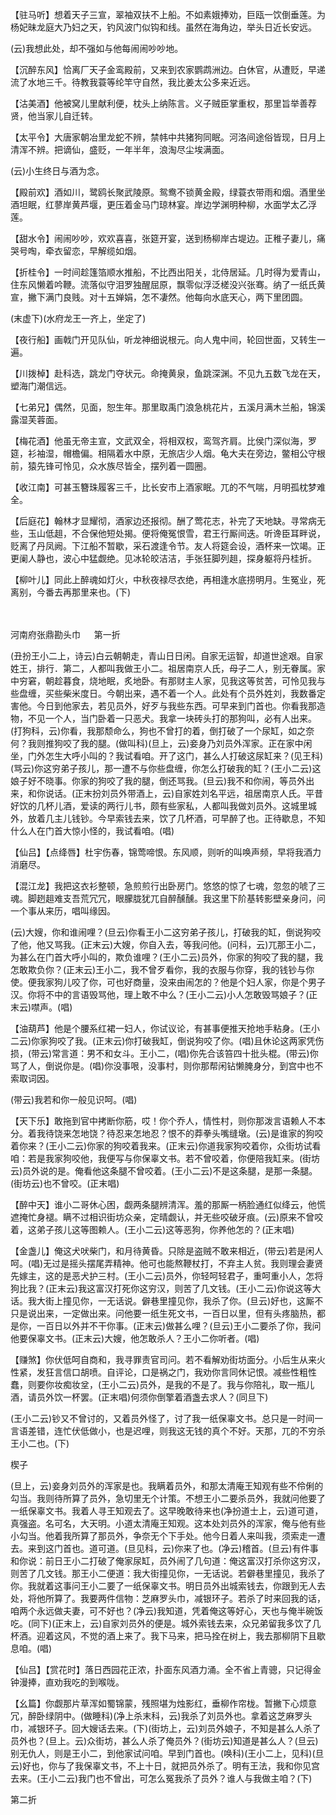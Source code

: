 <!-- { "loadSidebar": true } -->
【驻马听】想着天子三宣，翠袖双扶不上船。不如素娥捧劝，巨瓯一饮倒垂莲。为杨妃昧龙庭大乃妇之天，钓风波门似钩和线。虽然在海角边，举头日近长安远。

(云)我想此处，却不强如与他每闹闹吵吵地。

【沉醉东风】恰离厂天子金鸾殿前，又来到农家鹦鹉洲边。白休官，从遭贬，早递流了水地三千。待教我蓑等纶竿守自然，我比姜太公多来近远。

【沽美酒】他被窝儿里献利便，枕头上纳陈言。义子贼臣掌重权，那里旨举善荐贤，他当家儿自迁转。

【太平令】大唐家朝冶里龙蛇不辨，禁帏中共猪狗同眠。河洛间途俗皆现，日月上清浑不辨。把谪仙，盛贬，一年半年，浪淘尽尘埃满面。

(云)小生终日与酒为念。

【殿前欢】酒如川，鹭鸥长聚武陵原。鸳鸯不锁黄金殿，绿蓑衣带雨和烟。酒里坐酒坦眠，红蓼岸黄芦堰，更压着金马门琼林宴。岸边学渊明种柳，水面学太乙浮莲。

【甜水令】闹闹吵吵，欢欢喜喜，张筵开宴，送到杨柳岸古堤边。正稚子妻儿，痛哭号啕，牵衣留恋，早解缆如烟。

【折桂令】一时间趁篷箔顺水推船，不比西出阳关，北侍居延。几时得为爱青山，住东风懒着吟鞭。流落似守泪罗独醒屈原，飘零似浮泛槎没兴张骞。纳了一纸氏黄宣，撇下满门良贱。对十五婵娟，怎不凄然。他每向水底天心，两下里团圆。

(末虚下)(水府龙王一齐上，坐定了)

【夜行船】画戟门开见队仙，听龙神细说根元。向人鬼中间，轮回世面，又转生一遍。

【川拨棹】赴科选，跳龙门夺状元。命掩黄泉，鱼跳深渊。不见九五数飞龙在天，塑海门潮信远。

【七弟兄】偶然，见面，恕生年。那里取禹门浪急桃花片，五溪月满木兰船，锦溪露湿芙蓉面。

【梅花酒】他虽无帝主宣，文武双全，将相双权，鸾驾齐肩。比侯门深似海，罗筵，衫袖湿，帽檐偏。相隔着水中原，无旅店少人烟。龟大夫在旁边，鳖相公守根前，猿先锋可怜见，众水族尽皆全，摆列着一圆圈。

【收江南】可甚玉簪珠履客三千，比长安市上酒家眠。兀的不气喘，月明孤枕梦难全。

【后庭花】翰林才显耀彻，酒家边还报彻。酬了莺花志，补完了天地缺。寻常病无些，玉山低趄，不合保他短处揭。便将俺冤恨雪，君王行厮间迭。听谗臣耳畔说，贬离了丹凤阙。下江船不暂歇，采石渡逢令节。友人将筵会设，酒杯来一饮竭。正更阑人静也，波心中猛觑绝。见冰轮皎洁洁，手张狂脚列趄，探身躯将丹桂折。

【柳叶儿】同此上醉魂如灯火，中秋夜禄尽衣绝，再相逢水底捞明月。生冤业，死离别，今番去再那里来也。(下)

　
　

河南府张鼎勘头巾
　
第一折

(丑扮王小二上，诗云)白云朝朝走，青山日日闲。自家无运智，却道世途艰。自家姓王，排行．第二，人都叫我做王小二。祖居南京人氏，母子二人，别无眷属。家中穷窘，朝趁暮食，烧地眠，炙地卧。有那财主人家，见我这等贫苦，可怜见我与些盘缠，买些柴米度日。今朝出来，遇不着一个人。此处有个员外姓刘，我数番定害他。今日到他家去，若见员外，好歹与我些东西。可早来到门首也。你看我那造物，不见一个人，当门卧着一只恶犬。我拿一块砖头打的那狗叫，必有人出来。(打狗科，云)你看，我那颓命么，狗也不曾打的着，倒打破了一个尿缸，如之奈何？我则推狗咬了我的腿。(做叫科)(旦上，云)妾身乃刘员外浑家。正在家中闲坐，门外怎生大呼小叫的？我试看咱。开了这门，甚么人打破这尿缸来？(见王科)(骂云)你这穷弟子孩儿，那一遭不与你些盘缠，你怎么打破我的缸？(王小二云)这娘子好不晓事。你家的狗咬了我的腿，倒还骂我。(旦云)我不和你闹，等员外出来，和你说话。(正末扮刘员外带酒上，云)自家姓刘名平远，祖居南京人氏。平昔好饮的几杯儿酒，爱读的两行儿书，颇有些家私，人都叫我做刘员外。这城里城外，放着几主儿钱钞。今早索钱去来，饮了几杯酒，可早醉了也。正待歇息，不知什么人在门首大惊小怪的，我试看咱。(唱)

【仙吕】【点绛唇】杜宇伤春，锦莺啼恨。东风顺，则听的叫唤声频，早将我酒力消磨尽。

【混江龙】我把这衣衫整顿，急煎煎行出卧房门。悠悠的惊了七魂，忽忽的唬了三魂。脚趔趄难支吾荒冗冗，眼朦胧犹兀自醉醺醺。我这里下阶基转影壁亲身问，问一个事从来历，唱叫缘因。

(云)大嫂，你和谁闹哩？(旦云)你看王小二这穷弟子孩儿，打破我的缸，倒说狗咬了他，他又骂我。(正末云)大嫂，你自入去，等我问他。(问科，云)兀那王小二，为甚么在门首大呼小叫的，欺负谁哩？(王小二云)员外，你家的狗咬了我的腿，我怎敢欺负你？(正末云)王小二，我不曾歹看你，我的衣服与你穿，我的钱钞与你使。便我家狗儿咬了你，可也好商量，没来由闹怎的？他是个妇人家，你是个男子汉。你将不中的言语毁骂他，理上敢不中么？(王小二云)小人怎敢毁骂娘子？(正末云)噤声。(唱)

【油葫芦】他是个腰系红裙一妇人，你试议论，有甚事便推天抢地手粘身。(王小二云)你家狗咬了我。(正末云)你打破我缸，倒说狗咬了你。(唱)且休论这两家凭伤损，(带云)常言道：男不和女斗。王小二，(唱)你先合该笞四十批头棍。(带云)你骂了人，倒说你是。(唱)你没事哏，没事村，则你那帮闲钻懒腌身分，到宫中也不索取词因。

(带云)我若和你一般见识呵。(唱)

【天下乐】敢拖到官中拷断你筋，哎！你个乔人，情性村，则你那泼言语赖人不本分。着我待饶来怎地饶？待忍来怎地忍？恨不的莽拳头嘴缝墩。(云)是谁家的狗咬着你来？(王小二云)你家的狗咬着我来。(正末云)你道我家狗咬着你，众街坊试看咱：若是我家狗咬他，我便写与你保辜文书。若不曾咬着，你便陪我缸来。(街坊云)员外说的是。俺看他这条腿不曾咬着。(王小二云)不是这条腿，是那一条腿。(街坊云)也不曾咬。(正末唱)

【醉中天】谁小二哥休心困，觑两条腿辨清浑。羞的那厮一柄脸通红似绛云，他慌遮掩忙身褪。瞒不过相识街坊众亲，定晴觑认，并无些咬破牙痕。(云)原来不曾咬着，这弟子孩儿这等图赖人。(王小二云)这等恶狗，你养他怎的？(正末唱)

【金盏儿】俺这犬吠柴门，和月待黄昏。只除是盗贼不敢来相近，(带云)若是闲人呵。(唱)无过是摇头摆尾弄精神。他可也能熬鞭杖打，不弃主人贫。我则理会妻贤先嫁主，这的是恶犬护三村。(王小二云)员外，你轻呵轻君子，重呵重小人，怎将狗比我？(正末云)我这富汉打死你这穷汉，则苦了几文钱。(王小二云)你说这等大话。我大街上撞见你，一无话说。僻巷里撞见你，我杀了你。(旦云)好也，这厮不只是说出来，一定做出来。问他要一纸生死文书，一百日以里，但有头疼脑热，都是你，一百日以外并不干你事。(正末云)做甚么哩？(旦云)王小二要杀了你，我问他要保辜文书。(正末云)大嫂，他怎敢杀人？王小二你听者。(唱)

【赚煞】你伏低呵自商和，我寻罪责官司问。若不看解劝街坊面分。小后生从来火性紧，发狂言信口胡喷。自评论，口是祸之门，我劝你言同休记恨。减些性粗性蠢，则要你妆痴妆坌，(王小二云)员外，是我的不是了。我与你陪礼，取一瓶儿酒，请员外饮一杯罢。(正末唱)何须你倒擎着酒盏去求人？(同旦下)

(王小二云)钞又不曾讨的，又着员外怪了，讨了我一纸保辜文书。总只是一时间一言语差错，连忙伏低做小，也是迟哩，则我这无钱的真个不好。天那，兀的不穷杀王小二也。(下)

楔子

(旦上，云)妾身刘员外的浑家是也。我瞒着员外，和那太清庵王知观有些不伶俐的勾当。我则待所算了员外，急切里无个计策。不想王小二要杀员外，我就问他要了一纸保辜文书。我着人寻王知观去了。这早晚敢待来也(净扮道士上，云)道可道，真强盗。名可名，大天明。小道太清庵王知观。这本处刘员外的浑家，俺与他有些小勾当。他着我所算了那员外，争奈无个下手处。他今日着人来叫我，须索走一遭去。来到这门首也。道可道。(旦见科，云)你来了也。(净云)稽首。(旦云)有件事和你说：前日王小二打破了俺家尿缸，员外闹了几句道：俺这富汉打杀你这穷汉，则苦了几文钱。那王小二便道：我大街撞见你，一无话说。若僻巷里撞见，我杀了你。我就着这事问王小二要了一纸保辜文书。明日员外出城索钱去，你跟到无人去处，将他所算了。我要两件信物：芝麻罗头巾，减银环子。若杀了时来回我的话，咱两个永远做夫妻，可不好也？(净云)我知道，凭着俺这等好心，天也与俺半碗饭吃。(同下)(正末上，云)自家刘员外的便是。城外索钱去来，众兄弟留我多饮了几杯酒。迎着这风，不觉的酒上来了。我下马来，把马拴在树上，我去那柳阴下且歇息咱。(唱)

【仙吕】【赏花时】落日西园花正浓，扑面东风酒力涌。全不省上青骢，只记得金钟漫捧，直劝我吃的到喉咙。

【幺篇】你觑那片草浑如蜀锦蒙，残照堪为烛影红，垂柳作帘栊。暂撇下心烦意冗，醉卧绿阴中。(做睡科)(净上杀末科，云)我杀了刘员外也。拿着这芝麻罗头巾，减银环子。回大嫂话去来。(下)(街坊上，云)刘员外娘子，不知是甚么人杀了员外也？(旦上。云)众街坊，甚么人杀了俺员外？(街坊云)知道是甚么人？(旦云)别无仇人，则是王小二，到他家试问咱。早到门首也。(唤科)(王小二上，见科)(旦云)好也，你与了我保辜文书，不上十日，就把员外杀了。明有王法，我和你见宫去来。(王小二云)我门也不曾出，可怎么冤我杀了员外？谁人与我做主咱？(下)

第二折

